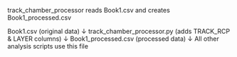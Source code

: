 track_chamber_processor reads Book1.csv and creates Book1_processed.csv

Book1.csv (original data)
    ↓
track_chamber_processor.py (adds TRACK_RCP & LAYER columns)
    ↓
Book1_processed.csv (processed data)
    ↓
All other analysis scripts use this file